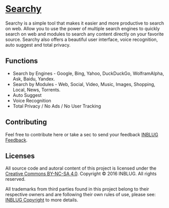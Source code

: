 # [Searchy](http://inblug.com/searchy)

Searchy is a simple tool that makes it easier and more productive to search on web. Allow you to use the power of multiple search engines to quickly search on web and modules to search any content directly on your favorite source. Searchy also offers a beautiful user interface, voice recognition, auto suggest and total privacy.

## Functions
* Search by Engines - Google, Bing, Yahoo, DuckDuckGo, WolframAlpha, Ask, Baidu, Yandex.
* Search by Modules - Web, Social, Video, Music, Images, Shopping, Local, News, Torrents.
* Auto Suggest
* Voice Recognition
* Total Privacy / No Ads / No User Tracking

## Contributing
Feel free to contribute here or take a sec to send your feedback [INBLUG Feedback](http://inblug.com/feedback).

## Licenses
All source code and autoral content of this project is licensed under the [Creative Commons BY-NC-SA 4.0](http://creativecommons.org/licenses/by-nc-sa/4.0/). Copyright © 2016 INBLUG. All rights reserved. 

All trademarks from third parties found in this project belong to their respective owners and are following their own rules of use, please see: [INBLUG Copyright](http://inblug.com/legal#copyright) to more details.